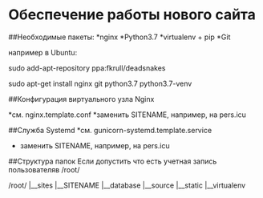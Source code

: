 Обеспечение работы нового сайта
===============================

##Необходимые пакеты:
*nginx
*Python3.7
*virtualenv + pip
*Git

например в Ubuntu:

sudo add-apt-repository ppa:fkrull/deadsnakes

sudo apt-get install nginx git python3.7 python3.7-venv

##Конфигурация виртуального узла Nginx

*см. nginx.template.conf
*заменить SITENAME, например, на pers.icu

##Служба Systemd
*см. gunicorn-systemd.template.service
* заменить SITENAME, например, на pers.icu

##Структура папок
Если допустить что есть учетная запись пользователяв /root/

/root/
    |__sites
       |__SITENAME
          |__database
          |__source
          |__static
          |__virtualenv
